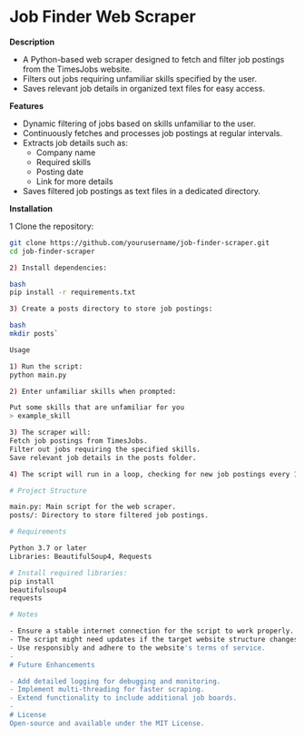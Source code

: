 # Job Finder Web Scraper

**Description**

- A Python-based web scraper designed to fetch and filter job postings from the TimesJobs website.
- Filters out jobs requiring unfamiliar skills specified by the user.
- Saves relevant job details in organized text files for easy access.

**Features**

- Dynamic filtering of jobs based on skills unfamiliar to the user.
- Continuously fetches and processes job postings at regular intervals.
- Extracts job details such as:
  - Company name
  - Required skills
  - Posting date
  - Link for more details
- Saves filtered job postings as text files in a dedicated directory.

**Installation**

1 Clone the repository:
   ```bash
   git clone https://github.com/yourusername/job-finder-scraper.git
   cd job-finder-scraper
   
2) Install dependencies:

bash
pip install -r requirements.txt

3) Create a posts directory to store job postings:

bash
mkdir posts`

Usage

1) Run the script:
python main.py

2) Enter unfamiliar skills when prompted:

Put some skills that are unfamiliar for you
> example_skill

3) The scraper will:
Fetch job postings from TimesJobs.
Filter out jobs requiring the specified skills.
Save relevant job details in the posts folder.

4) The script will run in a loop, checking for new job postings every 10 minutes.

# Project Structure

main.py: Main script for the web scraper.
posts/: Directory to store filtered job postings.

# Requirements

Python 3.7 or later
Libraries: BeautifulSoup4, Requests

# Install required libraries:
pip install 
beautifulsoup4 
requests

# Notes

- Ensure a stable internet connection for the script to work properly.
- The script might need updates if the target website structure changes.
- Use responsibly and adhere to the website's terms of service.
- 
# Future Enhancements

- Add detailed logging for debugging and monitoring.
- Implement multi-threading for faster scraping.
- Extend functionality to include additional job boards.
- 
# License
Open-source and available under the MIT License.

